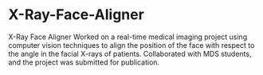 # X-Ray-Face-Aligner
X-Ray Face Aligner
Worked on a real-time medical imaging project using computer vision techniques to align the position of the face with respect to the angle in the facial X-rays of patients. Collaborated with MDS students, and the project was submitted for publication.
